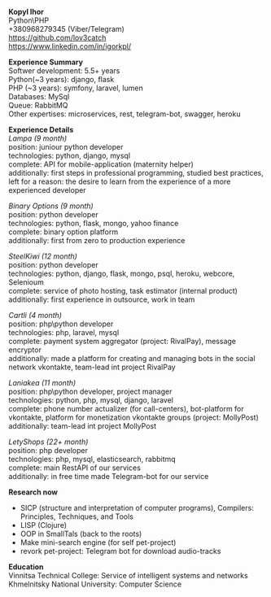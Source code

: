 <p><b>Kopyl Ihor</b><br>
Python\PHP<br>
+380968279345 (Viber/Telegram)<br>
<a href="https://github.com/lov3catch">https://github.com/lov3catch</a><br>
<a href="https://www.linkedin.com/in/igorkpl/">https://www.linkedin.com/in/igorkpl/</a></p>

<p><b>Experience Summary</b><br>
Softwer development: 5.5+ years<br>
Python(~3 years): django, flask<br>
PHP (~3 years): symfony, laravel, lumen<br>
Databases: MySql<br>
Queue: RabbitMQ<br>
Other expertises: microservices, rest, telegram-bot, swagger, heroku</p>
<p><b>Experience Details</b><br>
<i>Lampa (9 month)</i><br>
position: juniour python developer<br>
technologies: python, django, mysql<br>
complete: API for mobile-application (maternity helper)<br>
additionally: first steps in professional programming, studied best practices, left for a reason: the desire to learn from the experience of a more experienced developer</p>
<p><i>Binary Options (9 month)</i><br>
position: python developer<br>
technologies: python, flask, mongo, yahoo finance<br>
complete: binary option platform<br>
additionally: first from zero to production experience</p>
<p><i>SteelKiwi (12 month)</i><br>
position: python developer<br>
technologies: python, django, flask, mongo, psql, heroku, webcore, Selenioum<br>
complete: service of photo hosting, task estimator (internal product)<br>
additionally: first experience in outsource, work in team</p>
<p><i>Cartli (4 month)</i><br>
position: php\python developer<br>
technologies: php, laravel, mysql<br>
complete: payment system aggregator (project: RivalPay), message encryptor<br>
additionally: made a platform for creating and managing bots in the social network vkontakte, team-lead int project RivalPay</p>
<p><i>Laniakea (11 month)</i><br>
position: php\python developer, project manager<br>
technologies: python, php, mysql, django, laravel<br>
complete: phone number actualizer (for call-centers), bot-platform for vkontakte, platform for monetization vkontakte groups (project: MollyPost)<br>
additionally: team-lead int project MollyPost</p>
<p><i>LetyShops (22+ month)</i><br>
position: php developer<br>
technologies: php, mysql, elasticsearch, rabbitmq<br>
complete: main RestAPI of our services<br>
additionally: in free time made Telegram-bot for our service</p>
<p><b>Research now</b></p>
<ul>
<li>SICP (structure and interpretation of computer programs), Compilers: Principles, Techniques, and Tools</li>
<li>LISP (Clojure)</li>
<li>OOP in SmallTals (back to the roots)</li>
<li>Make mini-search engine (for self pet-project)</li>
<li>revork pet-project: Telegram bot for download audio-tracks</li>
</ul>
<p><b>Education</b><br>
Vinnitsa Technical College: Service of intelligent systems and networks<br>
Khmelnitsky National University: Computer Science</p>
